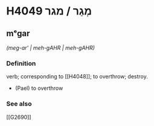 # H4049 מְגַר / מגר

## mᵉgar

_(meg-ar' | meh-ɡAHR | meh-ɡAHR)_

### Definition

verb; corresponding to [[H4048]]; to overthrow; destroy.

- (Pael) to overthrow
### See also

[[G2690]]

